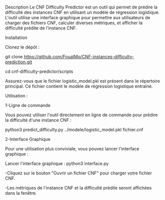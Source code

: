 Description
Le CNF Difficulty Predictor est un outil qui permet de prédire la difficulté des instances CNF en utilisant un modèle de régression logistique. L'outil utilise une interface graphique pour permettre aux utilisateurs de charger des fichiers CNF, calculer diverses métriques, et afficher la difficulté prédite de l'instance CNF.

Installation



Clonez le dépôt :

git clone https://github.com/FoualMo/CNF-instances-difficulty-prediction.git



cd cnf-difficulty-predictor/scripts

Assurez-vous que le fichier logistic_model.pkl est présent dans le répertoire principal. Ce fichier contient le modèle de régression logistique entraîné.

Utilisation :



1-Ligne de commande


Vous pouvez utiliser l'outil directement en ligne de commande pour prédire la difficulté d'une instance CNF :

python3 predict_difficulty.py ../modele/logistic_model.pkl fichier.cnf



2-Interface Graphique



Pour une utilisation plus conviviale, vous pouvez lancer l'interface graphique :




Lancer l'interface graphique : python3 interface.py

-Cliquez sur le bouton "Ouvrir un fichier CNF" pour charger votre fichier CNF.


-Les métriques de l'instance CNF et la difficulté prédite seront affichées dans la fenêtre.
